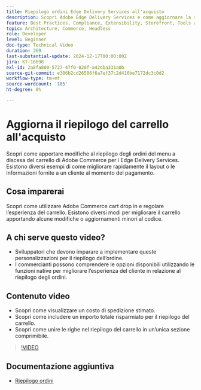 ```yaml
---
title: Riepilogo ordini Edge Delivery Services all'acquisto
description: Scopri Adobe Edge Delivery Services e come aggiornare la sezione di riepilogo degli ordini del menu a discesa Commerce al momento del pagamento.
feature: Best Practices, Compliance, Extensibility, Storefront, Tools and External Services
topic: Architecture, Commerce, Headless
role: Developer
level: Beginner
doc-type: Technical Video
duration: 269
last-substantial-update: 2024-12-17T00:00:00Z
jira: KT-16698
exl-id: 2a8fa800-5727-47f0-828f-a42dba331a0b
source-git-commit: e306b2cd26506f6a7ef37c2d416be7172dc3c0d2
workflow-type: tm+mt
source-wordcount: '185'
ht-degree: 0%

---
```


# Aggiorna il riepilogo del carrello all&#39;acquisto

Scopri come apportare modifiche al riepilogo degli ordini del menu a discesa del carrello di Adobe Commerce per i Edge Delivery Services.  Esistono diversi esempi di come migliorare rapidamente il layout o le informazioni fornite a un cliente al momento del pagamento.

## Cosa imparerai

Scopri come utilizzare Adobe Commerce cart drop in e regolare l’esperienza del carrello.  Esistono diversi modi per migliorare il carrello apportando alcune modifiche o aggiornamenti minori al codice.

## A chi serve questo video?

* Sviluppatori che devono imparare a implementare queste personalizzazioni per il riepilogo dell’ordine.
* I commercianti possono comprendere le opzioni disponibili utilizzando le funzioni native per migliorare l’esperienza del cliente in relazione al riepilogo degli ordini.

## Contenuto video

* Scopri come visualizzare un costo di spedizione stimato.
* Scopri come includere un importo totale risparmiato per il riepilogo del carrello.
* Scopri come unire le righe nel riepilogo del carrello in un’unica sezione comprimibile.

>[!VIDEO](https://video.tv.adobe.com/v/3441185?learn=on)

## Documentazione aggiuntiva

* [Riepilogo ordini](https://experienceleague.adobe.com/developer/commerce/storefront/dropins/cart/tutorials/order-summary-lines/)
